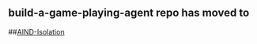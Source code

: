 ## build-a-game-playing-agent repo has moved to

##[AIND-Isolation](https://github.com/udacity/AIND-Isolation)